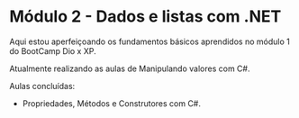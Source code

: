 # Módulo 2 - Dados e listas com .NET
Aqui estou aperfeiçoando os fundamentos básicos aprendidos no módulo 1 do BootCamp Dio x XP.

Atualmente realizando as aulas de Manipulando valores com C#.

Aulas concluídas:
- Propriedades, Métodos e Construtores com C#.
